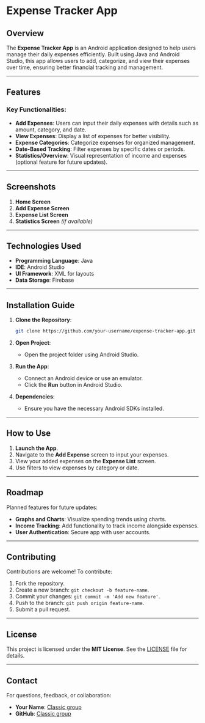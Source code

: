 # Expense Tracker App

## Overview

The **Expense Tracker App** is an Android application designed to help users manage their daily expenses efficiently. Built using Java and Android Studio, this app allows users to add, categorize, and view their expenses over time, ensuring better financial tracking and management.

---

## Features

### Key Functionalities:

- **Add Expenses**: Users can input their daily expenses with details such as amount, category, and date.
- **View Expenses**: Display a list of expenses for better visibility.
- **Expense Categories**: Categorize expenses for organized management.
- **Date-Based Tracking**: Filter expenses by specific dates or periods.
- **Statistics/Overview**: Visual representation of income and expenses (optional feature for future updates).

---

## Screenshots


1. **Home Screen**
2. **Add Expense Screen**
3. **Expense List Screen**
4. **Statistics Screen** *(if available)*

---

## Technologies Used

- **Programming Language**: Java
- **IDE**: Android Studio
- **UI Framework**: XML for layouts
- **Data Storage**: Firebase

---

## Installation Guide

1. **Clone the Repository**:

   ```bash
   git clone https://github.com/your-username/expense-tracker-app.git
   ```

2. **Open Project**:

   - Open the project folder using Android Studio.

3. **Run the App**:

   - Connect an Android device or use an emulator.
   - Click the **Run** button in Android Studio.

4. **Dependencies**:

   - Ensure you have the necessary Android SDKs installed.

---

## How to Use

1. **Launch the App**.
2. Navigate to the **Add Expense** screen to input your expenses.
3. View your added expenses on the **Expense List** screen.
4. Use filters to view expenses by category or date.

---

## Roadmap

Planned features for future updates:

- **Graphs and Charts**: Visualize spending trends using charts.
- **Income Tracking**: Add functionality to track income alongside expenses.
- **User Authentication**: Secure app with user accounts.

---

## Contributing

Contributions are welcome! To contribute:

1. Fork the repository.
2. Create a new branch: `git checkout -b feature-name`.
3. Commit your changes: `git commit -m 'Add new feature'`.
4. Push to the branch: `git push origin feature-name`.
5. Submit a pull request.

---

## License

This project is licensed under the **MIT License**. See the [LICENSE](LICENSE) file for details.

---

## Contact

For questions, feedback, or collaboration:

- **Your Name**: [Classic group](class.classicgroup@gmail.com)
- **GitHub**: [Classic group](https://github.com/Classicgrp)

